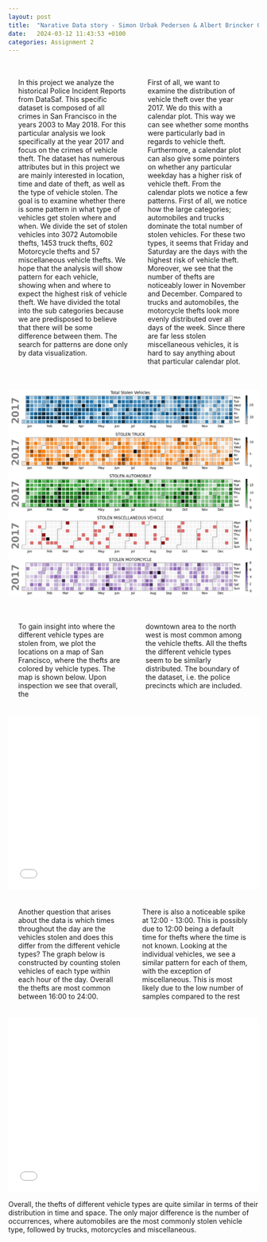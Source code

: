 ```yaml
---
layout: post
title:  "Narative Data story - Simon Urbak Pedersen & Albert Brincker Olson!"
date:   2024-03-12 11:43:53 +0100
categories: Assignment 2
---
```


<div class="container">
  <div class="column">
    <p>
      In this project we analyze the historical Police Incident Reports from DataSaf. This specific dataset is composed of all crimes in San Francisco in the years 2003 to May 2018. For this particular analysis we look specifically at the year 2017 and focus on the crimes of vehicle theft. The dataset has numerous attributes but in this project we are mainly interested in location, time and date of theft, as well as the type of vehicle stolen. The goal is to examine whether there is some pattern in what type of vehicles get stolen where and when. We divide the set of stolen vehicles into 3072 Automobile thefts, 1453 truck thefts, 602 Motorcycle thefts and 57 miscellaneous vehicle thefts. We hope that the analysis will show pattern for each vehicle, showing when and where to expect the highest risk of vehicle theft. We have divided the total into the sub categories because we are predisposed to believe that there will be some difference between them. The search for patterns are done only by data visualization.
    </p>
  </div>
  <div class="column">
    <p> First of all, we want to examine the distribution of vehicle theft over the year 2017. We do this with a calendar plot. This way we can see whether some months were particularly bad in regards to vehicle theft. Furthermore, a calendar plot can also give some pointers on whether any particular weekday has a higher risk of vehicle theft. 
From the calendar plots we notice a few patterns. First of all, we notice how the large categories; automobiles and trucks dominate the total number of stolen vehicles. For these two types, it seems that Friday and Saturday are the days with the highest risk of vehicle theft. Moreover, we see that the number of thefts are noticeably lower in November and December. Compared to trucks and automobiles, the motorcycle thefts look
more evenly distributed over all days of the week. Since there are far less stolen miscellaneous vehicles, it is hard to say anything about that particular calendar plot.
    </p>
  </div>
</div>

![Calendar Plots](/SIMON.jpg)

<div class="container">
  <div class="column">
    <p>
To gain insight into where the different vehicle types are stolen from, we plot the locations on a map of San Francisco, where the thefts are colored by vehicle types. The map is shown below. Upon inspection we see that overall, the 
    </p>
  </div>
  <div class="column">
    <p>
     downtown area to the north west is most common among the vehicle thefts. All the thefts the different vehicle types seem to be similarly distributed. The boundary of the dataset, i.e. the police precincts which are included. 
    </p>
  </div>
</div>

<iframe src="/ALBERT_SUTTER (1).html"
    sandbox="allow-same-origin allow-scripts"
    width="100%"
    height="350"
    scrolling="no"
    seamless="seamless"
    frameborder="0">
</iframe>

<div class="container">
  <div class="column">
    <p>  Another question that arises about the data is which times throughout the day are the vehicles stolen and does this differ from the different vehicle types? The graph below is constructed by counting stolen vehicles of each type within each hour of the day. Overall the thefts are most common between 16:00 to 24:00. 
    </p>
  </div>
  <div class="column">
    <p>
      There is also a noticeable spike at 12:00 - 13:00. This is possibly due to 12:00 being a default time for thefts where the time is not known. Looking at the individual vehicles, we see a similar pattern for each of them, with the exception of miscellaneous. This is most likely due to the low number of samples compared to the rest
    </p>
  </div>
</div>

<iframe src="/Luksus.html"
    sandbox="allow-same-origin allow-scripts"
    width="100%"
    height="350"
    scrolling="no"
    seamless="seamless"
    frameborder="0">
</iframe>

Overall, the thefts of different vehicle types are quite similar in terms of their distribution in time and space. The only major difference is the number of occurrences, where automobiles are the most commonly stolen vehicle type, followed by trucks, motorcycles and miscellaneous. 

<style>
.container {
  display: flex;
}

.column {
  flex: 1;
  padding: 20px;
}
</style>




[jekyll-docs]: https://jekyllrb.com/docs/home
[jekyll-gh]:   https://github.com/jekyll/jekyll
[jekyll-talk]: https://talk.jekyllrb.com/
